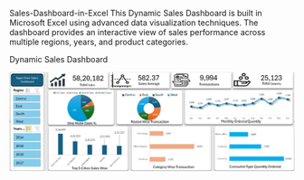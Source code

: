 Sales-Dashboard-in-Excel
This Dynamic Sales Dashboard is built in Microsoft Excel using advanced data visualization techniques. The dashboard provides an interactive view of sales performance across multiple regions, years, and product categories.



Dynamic Sales Dashboard

<img src="https://github.com/Amitkundu9903/Sales-Dashboard-in-Excel/blob/a0006199d4a620c1e5ba232ac0b4bbcff6cb6871/Dynamic%20Dashboard.jpeg" alt="Image Description" width="600">
